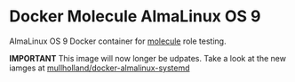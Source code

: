 # Docker Molecule AlmaLinux OS 9

AlmaLinux OS 9 Docker container for [molecule](https://molecule.readthedocs.io/en/latest/) role testing.

**IMPORTANT** This image will now longer be udpates. Take a look at the new iamges at [mullholland/docker-almalinux-systemd](https://github.com/mullholland/docker-almalinux-systemd)